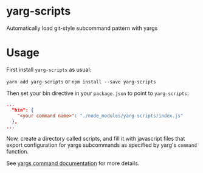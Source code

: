 # yarg-scripts

Automatically load git-style subcommand pattern with yargs

# Usage

First install `yarg-scripts` as usual:

`yarn add yarg-scripts` or `npm install --save yarg-scripts`

Then set your bin directive in your `package.json` to point to `yarg-scripts`:

```json
...
  "bin": {
    "<your command name>": "./node_modules/yarg-scripts/index.js"
  },
...
```

Now, create a directory called scripts, and fill it with javascript files that export configuration for yargs subcommands as specified by yarg's `command` function.

See [yargs command documentation](http://yargs.js.org/docs/#api-commandcmd-desc-builder-handler) for more details.
